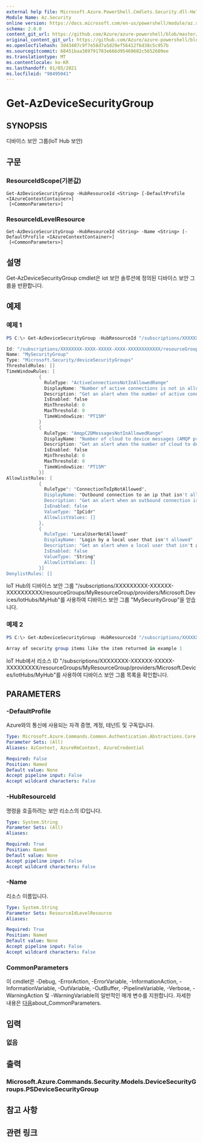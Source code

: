 ```yaml
---
external help file: Microsoft.Azure.PowerShell.Cmdlets.Security.dll-Help.xml
Module Name: Az.Security
online version: https://docs.microsoft.com/en-us/powershell/module/az.security/Get-AzDeviceSecurityGroup
schema: 2.0.0
content_git_url: https://github.com/Azure/azure-powershell/blob/master/src/Security/Security/help/Get-AzDeviceSecurityGroup.md
original_content_git_url: https://github.com/Azure/azure-powershell/blob/master/src/Security/Security/help/Get-AzDeviceSecurityGroup.md
ms.openlocfilehash: 3d43407c9f7e58d7a5d29ef56412f6d38c5c957b
ms.sourcegitcommit: 68451baa389791703e666d95469602c5652609ee
ms.translationtype: MT
ms.contentlocale: ko-KR
ms.lasthandoff: 01/05/2021
ms.locfileid: "98495041"
---
```

# Get-AzDeviceSecurityGroup

## SYNOPSIS
디바이스 보안 그룹(IoT Hub 보안)

## 구문

### ResourceIdScope(기본값)
```
Get-AzDeviceSecurityGroup -HubResourceId <String> [-DefaultProfile <IAzureContextContainer>]
 [<CommonParameters>]
```

### ResourceIdLevelResource
```
Get-AzDeviceSecurityGroup -HubResourceId <String> -Name <String> [-DefaultProfile <IAzureContextContainer>]
 [<CommonParameters>]
```

## 설명
Get-AzDeviceSecurityGroup cmdlet은 iot 보안 솔루션에 정의된 디바이스 보안 그룹을 반환합니다.

## 예제

### 예제 1
```powershell
PS C:\> Get-AzDeviceSecurityGroup -HubResourceId "/subscriptions/XXXXXXXX-XXXX-XXXXX-XXXX-XXXXXXXXXXXX/resourceGroups/MyResourceGroup/providers/Microsoft.Devices/IotHubs/MyHub" -Name "MySecurityGroup" 

Id: "/subscriptions/XXXXXXXX-XXXX-XXXXX-XXXX-XXXXXXXXXXXX/resourceGroups/MyResourceGroup/providers/Microsoft.Devices/IotHubs/MyHub/providers/Microsoft.Security/deviceSecurityGroups/MySecurityGroup"
Name: "MySecurityGroup"
Type: "Microsoft.Security/deviceSecurityGroups"
ThresholdRules: []
TimeWindowRules: [
            {
              RuleType: "ActiveConnectionsNotInAllowedRange"
              DisplayName: "Number of active connections is not in allowed range"
              Description: "Get an alert when the number of active connections of a device in the time window is not in the allowed range"
              IsEnabled: false
              MinThreshold: 0
              MaxThreshold: 0
              TimeWindowSize: "PT15M"
            }
            {
              RuleType: "AmqpC2DMessagesNotInAllowedRange"
              DisplayName: "Number of cloud to device messages (AMQP protocol) is not in allowed range"
              Description: "Get an alert when the number of cloud to device messages (AMQP protocol) in the time window is not in the allowed range"
              IsEnabled: false
              MinThreshold: 0
              MaxThreshold: 0
              TimeWindowSize: "PT15M"
            }]
AllowlistRules: [
            {
              RuleType": "ConnectionToIpNotAllowed",
              DisplayName: "Outbound connection to an ip that isn't allowed"
              Description: "Get an alert when an outbound connection is created between your device and an ip that isn't allowed"
              IsEnabled: false
              ValueType: "IpCidr"
              AllowlistValues: []
            },
            {
              RuleType: "LocalUserNotAllowed"
              DisplayName: "Login by a local user that isn't allowed"
              Description: "Get an alert when a local user that isn't allowed logins to the device"
              IsEnabled: false
              ValueType: "String"
              AllowlistValues: []
            }]
DenylistRules: []
```

IoT Hub의 디바이스 보안 그룹 "/subscriptions/XXXXXXXXX-XXXXXX-XXXXXXXXXX/resourceGroups/MyResourceGroup/providers/Microsoft.Devices/IotHubs/MyHub"를 사용하여 디바이스 보안 그룹 "MySecurityGroup"을 얻습니다.

### 예제 2
```powershell
PS C:\> Get-AzDeviceSecurityGroup -HubResourceId "/subscriptions/XXXXXXXX-XXXX-XXXXX-XXXX-XXXXXXXXXXXX/resourceGroups/MyResourceGroup/providers/Microsoft.Devices/IotHubs/MyHub" 

Array of security group items like the item returned in example 1
```

IoT Hub에서 리소스 ID "/subscriptions/XXXXXXXX-XXXXXX-XXXXX-XXXXXXXXX/resourceGroups/MyResourceGroup/providers/Microsoft.Devices/IotHubs/MyHub"를 사용하여 디바이스 보안 그룹 목록을 확인합니다.

## PARAMETERS

### -DefaultProfile
Azure와의 통신에 사용되는 자격 증명, 계정, 테넌트 및 구독입니다.

```yaml
Type: Microsoft.Azure.Commands.Common.Authentication.Abstractions.Core.IAzureContextContainer
Parameter Sets: (All)
Aliases: AzContext, AzureRmContext, AzureCredential

Required: False
Position: Named
Default value: None
Accept pipeline input: False
Accept wildcard characters: False
```

### -HubResourceId
명령을 호출하려는 보안 리소스의 ID입니다.

```yaml
Type: System.String
Parameter Sets: (All)
Aliases:

Required: True
Position: Named
Default value: None
Accept pipeline input: False
Accept wildcard characters: False
```

### -Name
리소스 이름입니다.

```yaml
Type: System.String
Parameter Sets: ResourceIdLevelResource
Aliases:

Required: True
Position: Named
Default value: None
Accept pipeline input: False
Accept wildcard characters: False
```

### CommonParameters
이 cmdlet은 -Debug, -ErrorAction, -ErrorVariable, -InformationAction, -InformationVariable, -OutVariable, -OutBuffer, -PipelineVariable, -Verbose, -WarningAction 및 -WarningVariable의 일반적인 매개 변수를 지원합니다. 자세한 내용은 [다음](http://go.microsoft.com/fwlink/?LinkID=113216)about_CommonParameters.

## 입력

### 없음

## 출력

### Microsoft.Azure.Commands.Security.Models.DeviceSecurityGroups.PSDeviceSecurityGroup

## 참고 사항

## 관련 링크
